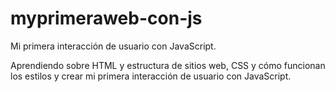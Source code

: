 # myprimeraweb-con-js
Mi primera interacción de usuario con JavaScript.

Aprendiendo sobre HTML y estructura de sitios web, CSS y cómo funcionan los estilos y crear mi primera interacción de usuario con JavaScript. 

